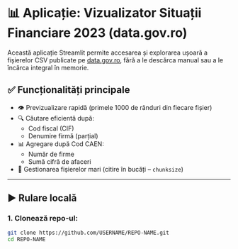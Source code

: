 # 📊 Aplicație: Vizualizator Situații Financiare 2023 (data.gov.ro)

Această aplicație Streamlit permite accesarea și explorarea ușoară a fișierelor CSV publicate pe [data.gov.ro](https://data.gov.ro/dataset/situatii_financiare_2024), fără a le descărca manual sau a le încărca integral în memorie.

## ✅ Funcționalități principale

- 👁️ Previzualizare rapidă (primele 1000 de rânduri din fiecare fișier)
- 🔍 Căutare eficientă după:
  - Cod fiscal (CIF)
  - Denumire firmă (parțial)
- 📊 Agregare după Cod CAEN:
  - Număr de firme
  - Sumă cifră de afaceri
- 📁 Gestionarea fișierelor mari (citire în bucăți – `chunksize`)

---

## ▶️ Rulare locală

### 1. Clonează repo-ul:

```bash
git clone https://github.com/USERNAME/REPO-NAME.git
cd REPO-NAME
